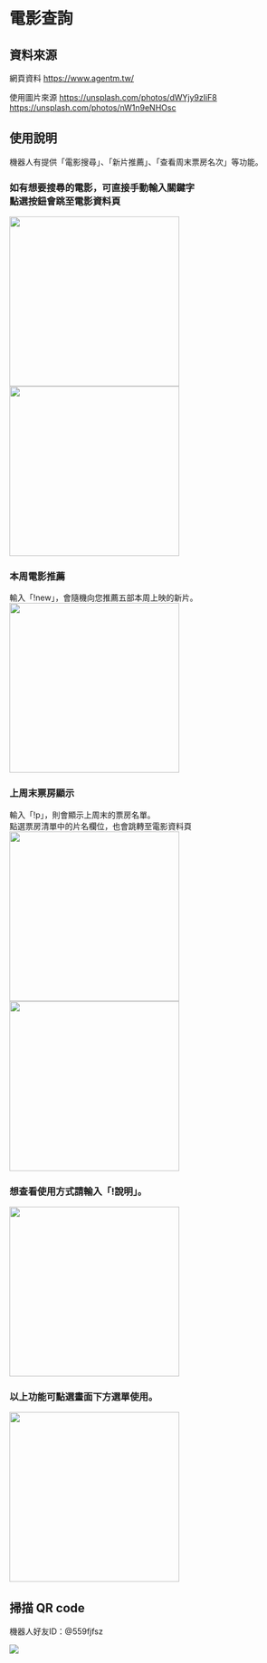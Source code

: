 # 電影查詢


## 資料來源
網頁資料
https://www.agentm.tw/

使用圖片來源
https://unsplash.com/photos/dWYjy9zIiF8
https://unsplash.com/photos/nW1n9eNHOsc

## 使用說明
機器人有提供「電影搜尋」、「新片推薦」、「查看周末票房名次」等功能。

### 如有想要搜尋的電影，可直接手動輸入關鍵字<br />點選按鈕會跳至電影資料頁
<img src="https://github.com/Zhuxian206/movieSearch/blob/master/images/instruction/Screenshot_20211231-095209.jpg?raw=true" style="width: 300px"> <img src="https://github.com/Zhuxian206/movieSearch/blob/master/images/instruction/Screenshot_20211231-095723.jpg?raw=true" style="width: 300px">

### 本周電影推薦
輸入「!new」，會隨機向您推薦五部本周上映的新片。
<img src="https://github.com/Zhuxian206/movieSearch/blob/master/images/instruction/Screenshot_20211231-095517.jpg?raw=true" style="width: 300px">


### 上周末票房顯示
輸入「!p」，則會顯示上周末的票房名單。<br />點選票房清單中的片名欄位，也會跳轉至電影資料頁
<img src="https://github.com/Zhuxian206/movieSearch/blob/master/images/instruction/Screenshot_20211231-094653.jpg?raw=true" style="width: 300px"> <img src="https://github.com/Zhuxian206/movieSearch/blob/master/images/instruction/Screenshot_20211231-095752.jpg?raw=true" style="width: 300px">


### 想查看使用方式請輸入「!說明」。
<img src="https://github.com/Zhuxian206/movieSearch/blob/master/images/instruction/Screenshot_20220101-172815.jpg?raw=true" style="width: 300px">

### 以上功能可點選畫面下方選單使用。
<img src="https://github.com/Zhuxian206/movieSearch/blob/master/images/instruction/Screenshot_20211231-094750.jpg?raw=true" style="width: 300px">



## 掃描 QR code
機器人好友ID：@559fjfsz

![](https://qr-official.line.me/sid/L/559fjfsz.png)

